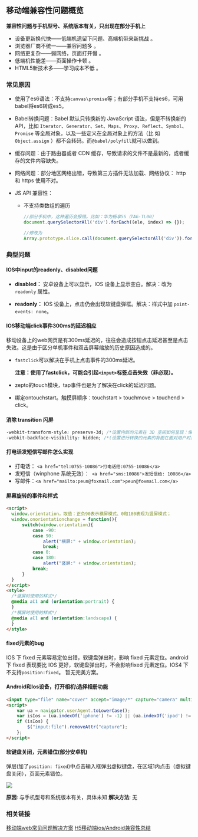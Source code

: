 ## 移动端兼容性问题概览
**兼容性问题与手机型号、系统版本有关，只出现在部分手机上**

- 设备更新换代快——低端机遗留下问题、高端机带来新挑战 。
- 浏览器厂商不统一——兼容问题多 。
- 网络更复杂——弱网络，页面打开慢 。
- 低端机性能差——页面操作卡顿 。
- HTML5新技术多——学习成本不低  。



### 常见原因

- 使用了es6语法：不支持`canvas\promise`等；有部分手机不支持es6，可用babel将es6转成es5。

* Babel转换问题：Babel 默认只转换新的 JavaScript 语法，但是不转换新的API，比如 `Iterator`、`Generator`、`Set`、`Maps`、`Proxy`、`Reflect`、`Symbol`、`Promise` 等全局对象，以及一些定义在全局对象上的方法（比  如 `Object.assign` ）都不会转码。而`@babel/polyfill`就可以做到。

- 缓存问题：由于路由器或者 CDN 缓存，导致请求的文件不是最新的，或者缓存的文件内容缺失。

- 网络问题：部分地区网络出错，导致第三方插件无法加载、网络协议： http 和 https 使用不对。

- JS API 兼容性：

  * 不支持类数组的遍历

    ```js
    //部分手机中，这种遍历会报错。比如：华为畅享5S（TAG-TL00）
    document.querySelectorAll('div').forEach((ele, index) => {});
    
    //修改为
    Array.prototype.slice.call(document.querySelectorAll('div')).forEach((ele, index) => {});
    ```
  
  

### 典型问题

#### IOS中input的readonly、disabled问题

* **disabled：** 安卓设备上可以显示，IOS 设备上显示空白。解决：改为 `readonly` 属性。

* **readonly：** IOS 设备上，点击仍会出现软键盘弹框。解决：样式中加 `point-events: none`。

#### IOS移动端click事件300ms的延迟相应

移动设备上的web网页是有300ms延迟的，往往会造成按钮点击延迟甚至是点击失效。这是由于区分单机事件和双击屏幕缩放的历史原因造成的。

* `fastclick`可以解决在手机上点击事件的300ms延迟。

  **注意：使用了fastclick，可能会引起`<input>`标签点击失效（非必现）。**

* zepto的touch模块，tap事件也是为了解决在click的延迟问题。

* 绑定ontouchstart。触摸屏顺序：touchstart > touchmove > touchend > click。

#### **消除 transition 闪屏**  

```css
-webkit-transform-style: preserve-3d; /*设置内嵌的元素在 3D 空间如何呈现：保留 3D*/
-webkit-backface-visibility: hidden; /*(设置进行转换的元素的背面在面对用户时是否可见：隐藏)*/
```

#### **打电话发短信写邮件怎么实现**  

* 打电话： `<a href="tel:0755-10086">打电话给:0755-10086</a>`
* 发短信（winphone 系统无效）：` <a href="sms:10086">发短信给: 10086</a>`
* 写邮件：`<a href="mailto:peun@foxmail.com">peun@foxmail.com</a>`

#### 屏幕旋转的事件和样式

  ```html
<script>
    window.orientation，取值：正负90表示横屏模式、0和180表现为竖屏模式；
    window.onorientationchange = function(){
        switch(window.orientation){
            case -90:
            case 90:
                alert("横屏:" + window.orientation);
                break;
            case 0:
            case 180:
                alert("竖屏:" + window.orientation);
            break;
        }
    }
</script>
<style>
    /*竖屏时使用的样式*/
    @media all and (orientation:portrait) {
    }
    /*横屏时使用的样式*/
    @media all and (orientation:landscape) {
    }
</style>
  ```



#### fixed元素的bug

IOS 下 fixed 元素容易定位出错，软键盘弹出时，影响 fixed 元素定位。android 下 fixed 表现要比 IOS 更好，软键盘弹出时，不会影响fixed 元素定位。IOS4 下不支持`position:fixed`。
暂无完美方案。



#### Android和Ios设备，打开相机\选择相册功能

```html
<input type="file" name="cover" accept="image/*" capture="camera" multiple/>
<script>
    var ua = navigator.userAgent.toLowerCase();
    var isIos = (ua.indexOf('iphone') != -1) || (ua.indexOf('ipad') != -1);
    if (isIos) {
    	$("input:file").removeAttr("capture");
    };
</script>
```



#### 软键盘关闭，元素错位(部分安卓机)

弹层(加了`position: fixed`)中点击输入框弹出虚拟键盘，在区域1内点击（虚拟键盘关闭），页面元素错位。

![](https://my-files-1259410276.cos.ap-chengdu.myqcloud.com/md_images/feBug-WechatIMG149.jpeg)  

**原因**: 与手机型号和系统版本有关，具体未知
**解决方法**: 无  



### 相关链接

[移动端web常见问题解决方案](https://segmentfault.com/a/1190000004263966)
[H5移动端ios/Android兼容性总结](https://segmentfault.com/a/1190000015131445)